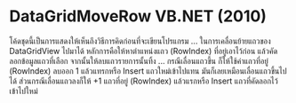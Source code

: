 # DataGridMoveRow VB.NET (2010)

โค้ดชุดนี้เป็นการแสดงให้เห็นถึงวิธีการคิดก่อนที่จะเขียนโปรแกรม ... ในการเคลื่อนย้ายแถวของ DataGridView ไปมาได้ หลักการคือให้หาตำแหน่งแถว (RowIndex) ที่อยู่เอาไว้ก่อน แล้วคัดลอกข้อมูลแถวที่เลือก จากนั้นให้ลบแถวรายการนั้นทิ้ง ... กรณีเลื่อนแถวขึ้น ก็ให้ใช้ค่าแถวที่อยู่ (RowIndex) ลบออก 1 แล้วแทรกหรือ Insert แถวใหม่เข้าไปแทน มันก็เลยเหมือนเลื่อนแถวขึ้นไปได้ ส่วนกรณีเลื่อนแถวลงก็ให้ +1 แถวที่อยู่ (RowIndex) แล้วแรกหรือ Insert แถวที่คัดลอกไว้เข้าไปใหม่

